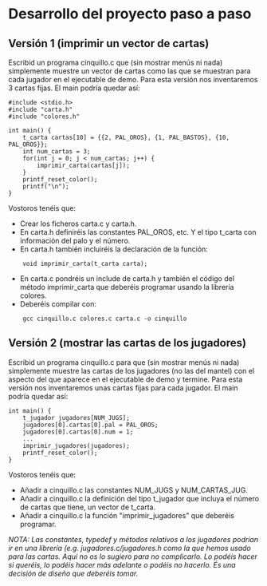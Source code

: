# Desarrollo del proyecto paso a paso

## Versión 1 (imprimir un vector de cartas)

Escribid un programa cinquillo.c que (sin mostrar menús ni nada) simplemente muestre un vector de cartas como las que se muestran para cada jugador en el ejecutable de demo. Para esta versión nos inventaremos 3 cartas fijas. El main podría quedar así:

```
#include <stdio.h>
#include "carta.h"
#include "colores.h"

int main() {
	t_carta cartas[10] = {{2, PAL_OROS}, {1, PAL_BASTOS}, {10, PAL_OROS}};
	int num_cartas = 3;
	for(int j = 0; j < num_cartas; j++) {
		imprimir_carta(cartas[j]);
	}
	printf_reset_color();
	printf("\n");
}
```

Vostoros tenéis que:

- Crear los ficheros carta.c y carta.h. 
- En carta.h definiréis las constantes PAL_OROS, etc. Y el tipo t_carta con información del palo y el número.
- En carta.h también incluiréis la declaración de la función:
```
	void imprimir_carta(t_carta carta);	
```
- En carta.c pondréis un include de carta.h y también el código del método imprimir_carta que deberéis programar usando la librería colores.
- Deberéis compilar con:
```
	gcc cinquillo.c colores.c carta.c -o cinquillo
```

## Versión 2 (mostrar las cartas de los jugadores)

Escribid un programa cinquillo.c para que (sin mostrar menús ni nada) simplemente muestre las cartas de los jugadores (no las del mantel) con el aspecto del que aparece en el ejecutable de demo y termine. Para esta versión nos inventaremos unas cartas fijas para cada jugador. El main podría quedar así:
```
int main() {
	t_jugador jugadores[NUM_JUGS];
	jugadores[0].cartas[0].pal = PAL_OROS;
	jugadores[0].cartas[0].num = 1;
	...
	imprimir_jugadores(jugadores);
	printf_reset_color();
}
```

Vostoros tenéis que:

- Añadir a cinquillo.c las constantes NUM_JUGS y NUM_CARTAS_JUG. 
- Añadir a cinquillo.c la definición del tipo t_jugador que incluya el número de cartas que tiene, un vector de t_carta. 
- Añadir a cinquillo.c la función "imprimir_jugadores" que deberéis programar. 

*NOTA: Las constantes, typedef y métodos relativos a los jugadores podrían ir en una librería (e.g. jugadores.c/jugadores.h como la que hemos usado para las cartas. Aquí no os lo sugiero para no complicarlo. Lo podéis hacer si queréis, lo podéis hacer más adelante o podéis no hacerlo. És una decisión de diseño que deberéis tomar.*


